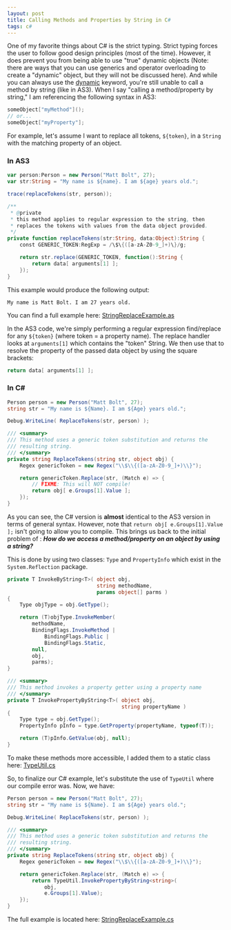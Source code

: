 ```yaml
---
layout: post
title: Calling Methods and Properties by String in C#
tags: c#
---
```

One of my favorite things about C# is the strict typing. Strict typing forces the user to follow good design principles (most of the time). However, it does prevent you from being able to use "true" dynamic objects (Note: there are ways that you can use generics and operator overloading to create a "dynamic" object, but they will not be discussed here). And while you can always use the [dynamic](http://msdn.microsoft.com/en-us/library/dd264736.aspx) keyword, you're still unable to call a method by string (like in AS3). When I say "calling a method/property by string," I am referencing the following syntax in AS3:
```actionscript
someObject["myMethod"]();
// or... 
someObject["myProperty"];
```
For example, let's assume I want to replace all tokens, `${token}`, in a `String` with the matching property of an object.

### In AS3
```actionscript
var person:Person = new Person("Matt Bolt", 27);
var str:String = "My name is ${name}. I am ${age} years old.";

trace(replaceTokens(str, person));

/**
 * @private
 * this method applies to regular expression to the string, then 
 * replaces the tokens with values from the data object provided.
 */
private function replaceTokens(str:String, data:Object):String {
    const GENERIC_TOKEN:RegExp = /\$\{([a-zA-Z0-9_]+)\}/g;

    return str.replace(GENERIC_TOKEN, function():String {
        return data[ arguments[1] ];
    });
}
```
This example would produce the following output:
```
My name is Matt Bolt. I am 27 years old.
```

You can find a full example here: [StringReplaceExample.as](http://github.com/mbolt35/OpenSource/raw/master/blogspot/as3/com/mattbolt/examples/StringReplaceExample.as)

In the AS3 code, we're simply performing a regular expression find/replace for any `${token}` (where token = a property name). The replace handler looks at `arguments[1]` which contains the "token" String. We then use that to resolve the property of the passed data object by using the square brackets:
```actionscript
return data[ arguments[1] ];
```

### In C#
```csharp
Person person = new Person("Matt Bolt", 27);
string str = "My name is ${Name}. I am ${Age} years old.";

Debug.WriteLine( ReplaceTokens(str, person) );

/// <summary>
/// This method uses a generic token substitution and returns the 
/// resulting string.
/// </summary>
private string ReplaceTokens(string str, object obj) {
    Regex genericToken = new Regex("\\$\\{([a-zA-Z0-9_]+)\\}");

    return genericToken.Replace(str, (Match e) => {
        // FIXME: This will NOT compile!
        return obj[ e.Groups[1].Value ];
    });
}
```
As you can see, the C# version is **almost** identical to the AS3 version in terms of general syntax. However, note that `return obj[ e.Groups[1].Value ];` isn't going to allow you to compile. This brings us back to the initial problem of : **_How do we access a method/property on an object by using a string?_**

This is done by using two classes: `Type` and `PropertyInfo` which exist in the `System.Reflection` package.
```csharp
private T InvokeByString<T>( object obj, 
                             string methodName, 
                             params object[] parms ) 
{
    Type objType = obj.GetType();

    return (T)objType.InvokeMember(
        methodName, 
        BindingFlags.InvokeMethod | 
            BindingFlags.Public | 
            BindingFlags.Static, 
        null, 
        obj, 
        parms);
}

/// <summary>
/// This method invokes a property getter using a property name
/// </summary>
private T InvokePropertyByString<T>( object obj, 
                                     string propertyName ) 
{
    Type type = obj.GetType();
    PropertyInfo pInfo = type.GetProperty(propertyName, typeof(T));

    return (T)pInfo.GetValue(obj, null);
}
```
To make these methods more accessible, I added them to a static class here: [TypeUtil.cs](http://github.com/mbolt35/OpenSource/raw/master/silverlight/Bolt/CSharp/Util/TypeUtil.cs)

So, to finalize our C# example, let's substitute the use of `TypeUtil` where our compile error was. Now, we have:
```csharp
Person person = new Person("Matt Bolt", 27);
string str = "My name is ${Name}. I am ${Age} years old.";

Debug.WriteLine( ReplaceTokens(str, person) );

/// <summary>
/// This method uses a generic token substitution and returns the 
/// resulting string.
/// </summary>
private string ReplaceTokens(string str, object obj) {
    Regex genericToken = new Regex("\\$\\{([a-zA-Z0-9_]+)\\}");

    return genericToken.Replace(str, (Match e) => {
        return TypeUtil.InvokePropertyByString<string>(
            obj, 
            e.Groups[1].Value);
    });
}
```

The full example is located here: [StringReplaceExample.cs](http://github.com/mbolt35/OpenSource/raw/master/blogspot/silverlight/Bolt/CSharp/StringReplaceExample.cs)
